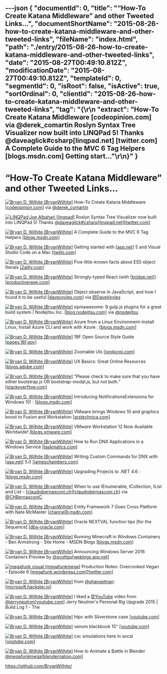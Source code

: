 ---json
{
  "documentId": 0,
  "title": "“How-To Create Katana Middleware” and other Tweeted Links…",
  "documentShortName": "2015-08-26-how-to-create-katana-middleware-and-other-tweeted-links",
  "fileName": "index.html",
  "path": "./entry/2015-08-26-how-to-create-katana-middleware-and-other-tweeted-links",
  "date": "2015-08-27T00:49:10.812Z",
  "modificationDate": "2015-08-27T00:49:10.812Z",
  "templateId": 0,
  "segmentId": 0,
  "isRoot": false,
  "isActive": true,
  "sortOrdinal": 0,
  "clientId": "2015-08-26-how-to-create-katana-middleware-and-other-tweeted-links",
  "tag": "{\r\n  \"extract\": \"How-To Create Katana Middleware [codeopinion.com]  via @derek_comartin Roslyn Syntax Tree Visualizer now built into LINQPad 5! Thanks @daveaglick#csharp[linqpad.net] [twitter.com]  A Complete Guide to the MVC 6 Tag Helpers [blogs.msdn.com]  Getting start...\"\r\n}"
}
---

# “How-To Create Katana Middleware” and other Tweeted Links…

[<img alt="Bryan D. Wilhite [BryanWilhite]" src="https://songhay.blob.core.windows.net/shared-social-twitter/BryanWilhite.jpeg">](http://songhayblog.azurewebsites.net/ "Bryan D. Wilhite [BryanWilhite]") How-To Create Katana Middleware [[codeopinion.com]](http://codeopinion.com/how-to-create-owin-middleware/) via [@derek_comartin](http://twitter.com/derek_comartin)

[<img alt="LINQPad·Joe Albahari [linqpad]" src="https://songhay.blob.core.windows.net/shared-social-twitter/linqpad.png">](http://www.linqpad.net/ "LINQPad·Joe Albahari [linqpad]") Roslyn Syntax Tree Visualizer now built into LINQPad 5! Thanks [@daveaglick](http://twitter.com/daveaglick)[#csharp](http://search.twitter.com/search?q=%23csharp)[[linqpad.net]](http://www.linqpad.net/download.aspx#beta5)[[twitter.com]](https://twitter.com/linqpad/status/635339614203412480/photo/1)

[<img alt="Bryan D. Wilhite [BryanWilhite]" src="https://songhay.blob.core.windows.net/shared-social-twitter/BryanWilhite.jpeg">](http://songhayblog.azurewebsites.net/ "Bryan D. Wilhite [BryanWilhite]") A Complete Guide to the MVC 6 Tag Helpers [[blogs.msdn.com]](http://blogs.msdn.com/b/cdndevs/archive/2015/08/06/a-complete-guide-to-the-mvc-6-tag-helpers.aspx)

[<img alt="Bryan D. Wilhite [BryanWilhite]" src="https://songhay.blob.core.windows.net/shared-social-twitter/BryanWilhite.jpeg">](http://songhayblog.azurewebsites.net/ "Bryan D. Wilhite [BryanWilhite]") Getting started with [[asp.net]](http://www.asp.net/) 5 and Visual Studio Code on a Mac [[twilio.com]](https://www.twilio.com/blog/2015/08/getting-started-with-asp-net-5-and-visual-studio-code-on-a-mac.html)

[<img alt="Bryan D. Wilhite [BryanWilhite]" src="https://songhay.blob.core.windows.net/shared-social-twitter/BryanWilhite.jpeg">](http://songhayblog.azurewebsites.net/ "Bryan D. Wilhite [BryanWilhite]") Five little-known facts about ES5 object literals [[2ality.com]](http://www.2ality.com/2015/08/object-literals-es5.html)

[<img alt="Bryan D. Wilhite [BryanWilhite]" src="https://songhay.blob.core.windows.net/shared-social-twitter/BryanWilhite.jpeg">](http://songhayblog.azurewebsites.net/ "Bryan D. Wilhite [BryanWilhite]") Strongly-typed React (with [[bridge.net]](http://Bridge.net)) [[productiverage.com]](http://www.productiverage.com/stronglytyped-react-with-bridgenet)

[<img alt="Bryan D. Wilhite [BryanWilhite]" src="https://songhay.blob.core.windows.net/shared-social-twitter/BryanWilhite.jpeg">](http://songhayblog.azurewebsites.net/ "Bryan D. Wilhite [BryanWilhite]") Object.observe in JavaScript, and how I found it to be useful [[davevoyles.com]](http://www.davevoyles.com/object-observe-in-javascript-and-how-i-found-it-to-be-useful/) via [@DaveVoyles](http://twitter.com/DaveVoyles)

[<img alt="Bryan D. Wilhite [BryanWilhite]" src="https://songhay.blob.core.windows.net/shared-social-twitter/BryanWilhite.jpeg">](http://songhayblog.azurewebsites.net/ "Bryan D. Wilhite [BryanWilhite]") npmawesome: 9 gulp.js plugins for a great build system | Nodejitsu Inc. [[blog.nodejitsu.com]](http://blog.nodejitsu.com) via [@nodejitsu](http://twitter.com/nodejitsu)

[<img alt="Bryan D. Wilhite [BryanWilhite]" src="https://songhay.blob.core.windows.net/shared-social-twitter/BryanWilhite.jpeg">](http://songhayblog.azurewebsites.net/ "Bryan D. Wilhite [BryanWilhite]") Azure from a Linux Environment–Install Linux, Install Azure CLI and work with Azure : [[blogs.msdn.com]](http://blogs.msdn.com/b/girishp/archive/2015/08/20/azure-from-a-linux-environment-install-linux-install-azure-cli-and-work-with-azure.aspx)

[<img alt="Bryan D. Wilhite [BryanWilhite]" src="https://songhay.blob.core.windows.net/shared-social-twitter/BryanWilhite.jpeg">](http://songhayblog.azurewebsites.net/ "Bryan D. Wilhite [BryanWilhite]") 18F Open Source Style Guide [[pages.18f.gov]](https://pages.18f.gov/open-source-guide/index.html)

[<img alt="Bryan D. Wilhite [BryanWilhite]" src="https://songhay.blob.core.windows.net/shared-social-twitter/BryanWilhite.jpeg">](http://songhayblog.azurewebsites.net/ "Bryan D. Wilhite [BryanWilhite]") Zoomable UIs [[jonikorpi.com]](http://www.jonikorpi.com/zoomable-ui-for-the-web/)

[<img alt="Bryan D. Wilhite [BryanWilhite]" src="https://songhay.blob.core.windows.net/shared-social-twitter/BryanWilhite.jpeg">](http://songhayblog.azurewebsites.net/ "Bryan D. Wilhite [BryanWilhite]") UX Basics: Great Online Resources [[blogs.adobe.com]](http://blogs.adobe.com/dreamweaver/2015/08/ux-basics-great-online-resources.html)

[<img alt="Bryan D. Wilhite [BryanWilhite]" src="https://songhay.blob.core.windows.net/shared-social-twitter/BryanWilhite.jpeg">](http://songhayblog.azurewebsites.net/ "Bryan D. Wilhite [BryanWilhite]") “Please check to make sure that you have either bootstrap.js OR bootstrap-modal.js, but not both.” [[stackoverflow.com]](http://stackoverflow.com/questions/13648979/bootstrap-modal-immediately-disappearing)

[<img alt="Bryan D. Wilhite [BryanWilhite]" src="https://songhay.blob.core.windows.net/shared-social-twitter/BryanWilhite.jpeg">](http://songhayblog.azurewebsites.net/ "Bryan D. Wilhite [BryanWilhite]") Introducing NotificationsExtensions for Windows 10! : [[blogs.msdn.com]](http://blogs.msdn.com/b/tiles_and_toasts/archive/2015/08/20/introducing-notificationsextensions-for-windows-10.aspx)

[<img alt="Bryan D. Wilhite [BryanWilhite]" src="https://songhay.blob.core.windows.net/shared-social-twitter/BryanWilhite.jpeg">](http://songhayblog.azurewebsites.net/ "Bryan D. Wilhite [BryanWilhite]") VMware brings Windows 10 and graphics boost to Fusion and Workstation [[arstechnica.com]](http://arstechnica.com/information-technology/2015/08/vmware-brings-windows-10-and-graphics-boost-to-fusion-and-workstation/)

[<img alt="Bryan D. Wilhite [BryanWilhite]" src="https://songhay.blob.core.windows.net/shared-social-twitter/BryanWilhite.jpeg">](http://songhayblog.azurewebsites.net/ "Bryan D. Wilhite [BryanWilhite]") VMware Workstation 12 Now Available Worldwide! [[blogs.vmware.com]](https://blogs.vmware.com/workstation/2015/08/vmware-workstation-12-now-available-worldwide.html)

[<img alt="Bryan D. Wilhite [BryanWilhite]" src="https://songhay.blob.core.windows.net/shared-social-twitter/BryanWilhite.jpeg">](http://songhayblog.azurewebsites.net/ "Bryan D. Wilhite [BryanWilhite]") How to Run DNX Applications in a Windows Service [[taskmatics.com]](http://taskmatics.com/blog/run-dnx-applications-windows-service/)

[<img alt="Bryan D. Wilhite [BryanWilhite]" src="https://songhay.blob.core.windows.net/shared-social-twitter/BryanWilhite.jpeg">](http://songhayblog.azurewebsites.net/ "Bryan D. Wilhite [BryanWilhite]") Writing Custom Commands for DNX with [[asp.net]](http://www.asp.net/) 5.0 [[jameschambers.com]](http://jameschambers.com/2015/08/writing-custom-commands-for-dnx-with-asp-net-5-0/)

[<img alt="Bryan D. Wilhite [BryanWilhite]" src="https://songhay.blob.core.windows.net/shared-social-twitter/BryanWilhite.jpeg">](http://songhayblog.azurewebsites.net/ "Bryan D. Wilhite [BryanWilhite]") Upgrading Projects to .NET 4.6 : [[blogs.msdn.com]](http://blogs.msdn.com/b/cdndevs/archive/2015/08/20/upgrading-projects-to-net-4-6.aspx)

[<img alt="Bryan D. Wilhite [BryanWilhite]" src="https://songhay.blob.core.windows.net/shared-social-twitter/BryanWilhite.jpeg">](http://songhayblog.azurewebsites.net/ "Bryan D. Wilhite [BryanWilhite]") When to use IEnumerable, ICollection, IList and List - [[claudiobernasconi.ch]](http://www.claudiobernasconi.ch/2013/07/22/when-to-use-ienumerable-icollection-ilist-and-list/)[[claudiobernasconi.ch]](http://www.claudiobernasconi.ch/2013/07/22/when-to-use-ienumerable-icollection-ilist-and-list/) via [@CHBernasconiC](http://twitter.com/CHBernasconiC)

[<img alt="Bryan D. Wilhite [BryanWilhite]" src="https://songhay.blob.core.windows.net/shared-social-twitter/BryanWilhite.jpeg">](http://songhayblog.azurewebsites.net/ "Bryan D. Wilhite [BryanWilhite]") Entity Framework 7 Goes Cross Platform with Nate McMaster [[channel9.msdn.com]](https://channel9.msdn.com/Blogs/Seth-Juarez/Entity-Framework-7-Goes-Cross-Platform-with-Nate-McMaster)

[<img alt="Bryan D. Wilhite [BryanWilhite]" src="https://songhay.blob.core.windows.net/shared-social-twitter/BryanWilhite.jpeg">](http://songhayblog.azurewebsites.net/ "Bryan D. Wilhite [BryanWilhite]") Oracle NEXTVAL function tips [for the Sequence] [[dba-oracle.com]](http://www.dba-oracle.com/t_oracle_nextval_function.htm)

[<img alt="Bryan D. Wilhite [BryanWilhite]" src="https://songhay.blob.core.windows.net/shared-social-twitter/BryanWilhite.jpeg">](http://songhayblog.azurewebsites.net/ "Bryan D. Wilhite [BryanWilhite]") Running Minecraft in Windows Containers - Ben Armstrong - Site Home - MSDN Blogs [[blogs.msdn.com]](http://blogs.msdn.com/b/virtual_pc_guy/archive/2015/08/20/running-minecraft-in-windows-containers.aspx)

[<img alt="Bryan D. Wilhite [BryanWilhite]" src="https://songhay.blob.core.windows.net/shared-social-twitter/BryanWilhite.jpeg">](http://songhayblog.azurewebsites.net/ "Bryan D. Wilhite [BryanWilhite]") Announcing Windows Server 2016 Containers Preview by [@scottgu](http://twitter.com/scottgu)[[weblogs.asp.net]](http://weblogs.asp.net/scottgu/announcing-windows-server-2016-containers-preview)

[<img alt="megafunk visual [megafunkmega]" src="https://songhay.blob.core.windows.net/shared-social-twitter/megafunkmega.jpg">](http://megafunk.com/ "megafunk visual [megafunkmega]") Production Notes: Overcooked Vegan – Episode 6 [[megafunk.wordpress.com]](https://megafunk.wordpress.com/2015/08/26/production-notes-overcooked-vegan-episode-6/)[[twitter.com]](https://twitter.com/megafunkmega/status/636671467233476608/photo/1)

[<img alt="Bryan D. Wilhite [BryanWilhite]" src="https://songhay.blob.core.windows.net/shared-social-twitter/BryanWilhite.jpeg">](http://songhayblog.azurewebsites.net/ "Bryan D. Wilhite [BryanWilhite]") from [@shanselman](http://twitter.com/shanselman): [[microsoft.hackster.io]](https://microsoft.hackster.io/en-US)

[<img alt="Bryan D. Wilhite [BryanWilhite]" src="https://songhay.blob.core.windows.net/shared-social-twitter/BryanWilhite.jpeg">](http://songhayblog.azurewebsites.net/ "Bryan D. Wilhite [BryanWilhite]") I liked a [@YouTube](http://twitter.com/YouTube) video from [@jerryneutron](http://twitter.com/jerryneutron)[[youtube.com]](https://www.youtube.com/watch?v=ifqNuh5dYIQ&feature=youtu.be&a) Jerry Neutron's Personal Rig Upgrade 2015 | Build Log 1 - The

[<img alt="Bryan D. Wilhite [BryanWilhite]" src="https://songhay.blob.core.windows.net/shared-social-twitter/BryanWilhite.jpeg">](http://songhayblog.azurewebsites.net/ "Bryan D. Wilhite [BryanWilhite]") htpc with Silverstone case [[youtube.com]](https://www.youtube.com/watch?v=TYEqd3UiIbk)

[<img alt="Bryan D. Wilhite [BryanWilhite]" src="https://songhay.blob.core.windows.net/shared-social-twitter/BryanWilhite.jpeg">](http://songhayblog.azurewebsites.net/ "Bryan D. Wilhite [BryanWilhite]") venom blackbook 15" [[youtube.com]](https://www.youtube.com/watch?v=q_6KtELVbdk)

[<img alt="Bryan D. Wilhite [BryanWilhite]" src="https://songhay.blob.core.windows.net/shared-social-twitter/BryanWilhite.jpeg">](http://songhayblog.azurewebsites.net/ "Bryan D. Wilhite [BryanWilhite]") cxc simulations here in socal [[youtube.com]](https://www.youtube.com/watch?v=6vcMaVDK41g)

[<img alt="Bryan D. Wilhite [BryanWilhite]" src="https://songhay.blob.core.windows.net/shared-social-twitter/BryanWilhite.jpeg">](http://songhayblog.azurewebsites.net/ "Bryan D. Wilhite [BryanWilhite]") How to Animate a Battle in Blender [@megafunkmega](http://twitter.com/megafunkmega)[[blendernation.com]](http://www.blendernation.com/2015/08/20/how-to-animate-a-battle-in-blender/)

<https://github.com/BryanWilhite/>
